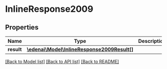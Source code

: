 # InlineResponse2009

## Properties
Name | Type | Description | Notes
------------ | ------------- | ------------- | -------------
**result** | [**\edenai\Model\InlineResponse2009Result[]**](InlineResponse2009Result.md) |  | [optional] 

[[Back to Model list]](../README.md#documentation-for-models) [[Back to API list]](../README.md#documentation-for-api-endpoints) [[Back to README]](../README.md)


